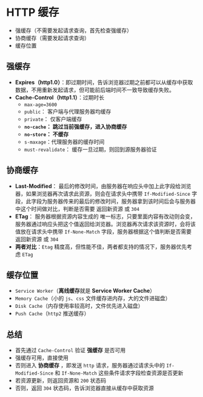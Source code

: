 # HTTP 缓存

- 强缓存（不需要发起请求查询，首先检查强缓存）
- 协商缓存（需要发起请求查询）
- 缓存位置


## 强缓存

- **Expires（http1.0）**：即过期时间，告诉浏览器过期之前都可以从缓存中获取数据，不用重新发起请求，但可能前后端时间不一致导致缓存失败。
- **Cache-Control（http1.1）**：过期时长
  - `max-age=3600`
  - `public`： 客户端与代理服务器均缓存
  - `private`： 仅客户端缓存
  - **`no-cache`： 跳过当前强缓存，进入协商缓存**
  - **`no-store`： 不缓存**
  - `s-maxage`：代理服务器的缓存时间
  - `must-revalidate`： 缓存一旦过期，则回到源服务器验证


## 协商缓存

- **Last-Modified**： 最后的修改时间，由服务器在响应头中加上此字段给浏览器，如果浏览器再次请求此资源，则会在请求头中携带 `If-Modified-Since` 字段，此字段为服务器传来的最后的修改时间，服务器拿到该时间后会与服务器中这个时间做对比，判断是否需要 返回新资源 或 `304`
- **ETag**： 服务器根据资源内容生成的 唯一标志，只要里面内容有改动则会变，服务器通过响应头把这个值返回给浏览器。浏览器再次请求该资源时，会将该值放在请求头中携带 `If-None-Match` 字段，服务器根据这个值判断是否需要 返回新资源 或 `304`
- **两者对比**：`Etag` 精度高，但性能不佳，两者都支持的情况下，服务器优先考虑 `ETag`

## 缓存位置

- `Service Worker`（**离线缓存**就是 **Service Worker Cache**）
- `Memory Cache`（小的 `js`、`css` 文件缓存进内存，大的文件进磁盘）
- `Disk Cache`（内存使用率较高时，文件优先进入磁盘）
- `Push Cache`（`http2` 推送缓存）

## 总结

- 首先通过 `Cache-Control` 验证 **强缓存** 是否可用
- 强缓存可用，直接使用
- 否则进入 **协商缓存** ，即发送 `http` 请求，服务器通过请求头中的 `If-Modified-Since` 和 `If-None-Match` 这些条件请求字段检查资源是否更新
- 若资源更新，则返回资源和 `200` 状态码
- 否则，返回 `304` 状态码，告诉浏览器直接从缓存中获取资源
